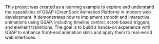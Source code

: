 This project was created as a learning example to explore and understand the capabilities of GSAP (GreenSock Animation Platform) in modern web development. It demonstrates how to implement smooth and interactive animations using GSAP, including timeline control, scroll-based triggers, and element transitions. The goal is to build a hands-on experience with GSAP to enhance front-end animation skills and apply them to real-world web interfaces.
